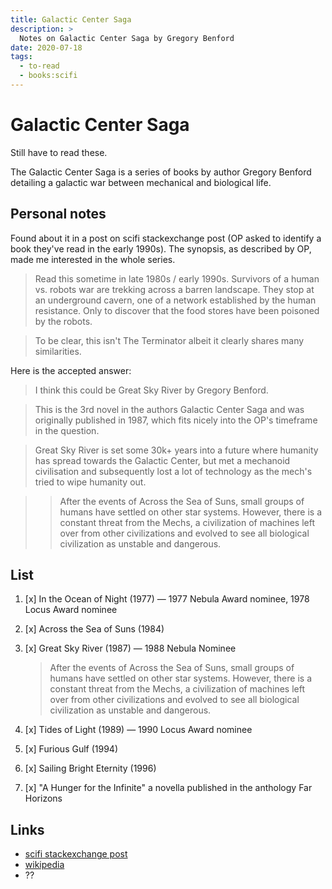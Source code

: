 ```yaml
---
title: Galactic Center Saga
description: >
  Notes on Galactic Center Saga by Gregory Benford
date: 2020-07-18
tags:
  - to-read
  - books:scifi
---
```


# Galactic Center Saga

Still have to read these.

The Galactic Center Saga is a series of books by author Gregory Benford detailing a galactic war between mechanical and biological life.

## Personal notes

Found about it in a post on scifi stackexchange post (OP asked to identify a book they've read in the early 1990s). The synopsis, as described by OP, made me interested in the whole series.

> Read this sometime in late 1980s / early 1990s. Survivors of a human vs. robots war are trekking across a barren landscape. They stop at an underground cavern, one of a network established by the human resistance. Only to discover that the food stores have been poisoned by the robots.

> To be clear, this isn't The Terminator albeit it clearly shares many similarities.

Here is the accepted answer:

> I think this could be Great Sky River by Gregory Benford.

> This is the 3rd novel in the authors Galactic Center Saga and was originally published in 1987, which fits nicely into the OP's timeframe in the question.

> Great Sky River is set some 30k+ years into a future where humanity has spread towards the Galactic Center, but met a mechanoid civilisation and subsequently lost a lot of technology as the mech's tried to wipe humanity out.

> > After the events of Across the Sea of Suns, small groups of humans have settled on other star systems. However, there is a constant threat from the Mechs, a civilization of machines left over from other civilizations and evolved to see all biological civilization as unstable and dangerous.

## List
1. [x] In the Ocean of Night (1977) — 1977 Nebula Award nominee, 1978 Locus Award nominee
2. [x] Across the Sea of Suns (1984)
3. [x] Great Sky River (1987) — 1988 Nebula Nominee
    > After the events of Across the Sea of Suns, small groups of humans have settled on other star systems. However, there is a constant threat from the Mechs, a civilization of machines left over from other civilizations and evolved to see all biological civilization as unstable and dangerous.

4. [x] Tides of Light (1989) — 1990 Locus Award nominee
5. [x] Furious Gulf (1994)
6. [x] Sailing Bright Eternity (1996)
7. [x] "A Hunger for the Infinite" a novella published in the anthology Far Horizons

## Links

- [scifi stackexchange post](https://scifi.stackexchange.com/questions/234611/science-fiction-book-about-human-survivors-of-war-with-robots-poisoned-food-sup)
- [wikipedia](https://en.wikipedia.org/wiki/Galactic_Center_Saga)
- ??